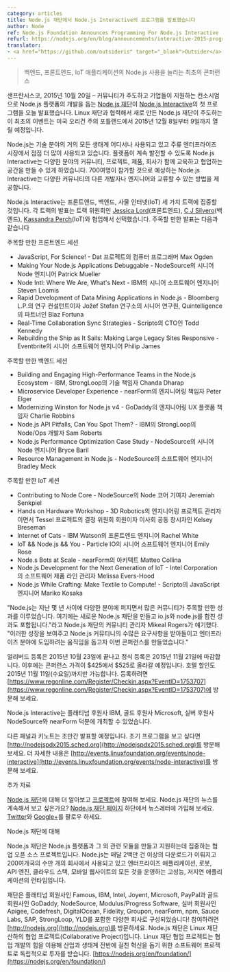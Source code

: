 ```yaml
---
category: articles
title: Node.js 재단에서 Node.js Interactive의 프로그램을 발표했습니다
author: Node
ref: Node.js Foundation Announces Programming For Node.js Interactive
refurl: https://nodejs.org/en/blog/announcements/interactive-2015-programming/
translator:
- <a href="https://github.com/outsideris" target="_blank">Outsider</a>
---
```


<!--
> Inaugural Conference to Advance the Use of Node.js Within Backend, Frontend, IoT Applications
-->

> 백엔드, 프론트엔드, IoT 애플리케이션의 Node.js 사용을 늘리는 최초의 콘퍼런스

<!--
SAN FRANCISCO, Oct. 20, 2015 – [The Node.js Foundation](https://nodejs.org/en/foundation/), a community-led and industry-backed consortium to advance the development of the Node.js platform, today announced initial programming for [Node.js Interactive](http://events.linuxfoundation.org/events/node-interactive). This inaugural event, which is being led by the newly formed Node.js Foundation in cooperation with the Linux Foundation, will be held December 8-9, 2015, in Portland, Ore.
-->
샌프란시스코, 2015년 10월 20일 – 커뮤니티가 주도하고 기업들이 지원하는 컨소시엄으로 Node.js 플랫폼의
개발을 돕는 [Node.js 재단](https://nodejs.org/en/foundation/)이
[Node.js Interactive](http://events.linuxfoundation.org/events/node-interactive)의
첫 프로그램을 오늘 발표했습니다. Linux 재단과 협력해서 새로 만든 Node.js 재단이 주도하는 이 최초의
이벤트는 미국 오리건 주의 포틀랜드에서 2015년 12월 8일부터 9일까지 열릴 예정입니다.

<!--
Node.js has become ubiquitous in almost every ecosystem in technology and is consistently being used more in mainstream enterprises. To continue to evolve the platform, Node.js Interactive brings together a wide range of community, projects, products and companies to create an educational and collaborative space. With more than 700 attendees expected, Node.js Interactive will provide a way to network with other developers and engineers within this diverse community.
-->
Node.js는 기술 분야의 거의 모든 생태계 어디서나 사용되고 있고 주류 엔터프라이즈 시장에서 점점 더 많이
사용되고 있습니다. 플랫폼이 계속 발전할 수 있도록 Node.js Interactive는 다양한 분야의 커뮤니티, 프로젝트,
제품, 회사가 함께 교육하고 협업하는 공간을 만들 수 있게 하였습니다. 700여명이 참가할 것으로 예상하는
Node.js Interactive는 다양한 커뮤니티의 다른 개발자나 엔지니어와 교류할 수 있는 방법을 제공합니다.

<!--
Node.js Interactive will also focus on three tracks: Frontend, Backend and the Internet of Things (IoT); talks for each track were selected in collaboration with track chairs [Jessica Lord](https://github.com/jlord/) (Frontend), [C J Silvero](https://github.com/ceejbot) (Backend) and [Kassandra Perch](https://github.com/nodebotanist) (IoT). A few highlights include:
-->
Node.js Interactive는 프론트엔드, 백엔드, 사물 인터넷(IoT) 세 가지 트랙에 집중할
것입니다. 각 트랙의 발표는 트랙 위원회인 [Jessica Lord](https://github.com/jlord/)(프론트엔드),
[C J Silvero](https://github.com/ceejbot)(백엔드),
[Kassandra Perch](https://github.com/nodebotanist)(IoT)와 협업해서 선택했습니다.
주목할 만한 발표는 다음과 같습니다

<!--
Frontend Session Highlights:
* JavaScript, For Science! *with* Max Ogden, Computer Programmer for Dat Project
* Making Your Node.js Applications Debuggable *with* Patrick Mueller, Senior Node Engineer at NodeSource
* Node Intl: Where We Are, What's Next *with* Steven Loomis, Senior Software Engineer at IBM
* Rapid Development of Data Mining Applications in Node.js *with* Blaz Fortuna, Research Consultant for Bloomberg L.P., Senior Researcher at Jožef Stefan Institute and Partner at Quintelligence
* Real-Time Collaboration Sync Strategies *with* Todd Kennedy, CTO of Scripto
* Rebuilding the Ship as It Sails: Making Large Legacy Sites Responsive *with* Philip James, Senior Software Engineer at Eventbrite
-->
주목할 만한 프론트엔드 세션

* JavaScript, For Science! - Dat 프로젝트의 컴퓨터 프로그래머 Max Ogden
* Making Your Node.js Applications Debuggable - NodeSource의 시니어 Node 엔지니어 Patrick Mueller
* Node Intl: Where We Are, What's Next - IBM의 시니어 소프트웨어 엔지니어 Steven Loomis
* Rapid Development of Data Mining Applications in Node.js - Bloomberg L.P.의 연구 컨설턴트이자 Jožef Stefan 연구소의 시니어 연구원, Quintelligence의 파트너인 Blaz Fortuna
* Real-Time Collaboration Sync Strategies - Scripto의 CTO인 Todd Kennedy
* Rebuilding the Ship as It Sails: Making Large Legacy Sites Responsive - Eventbrite의 시니어 소프트웨어 엔지니어 Philip James

<!--
Backend Session Highlights:
* Building and Engaging High-Performance Teams in the Node.js Ecosystem *with* Chanda Dharap, Director of Engineering at StrongLoop, an IBM company
* Microservice Developer Experience *with* Peter Elger, Director of Engineering at nearForm
* Modernizing Winston for Node.js v4 *with* Charlie Robbins, Director of Engineering UX Platform at GoDaddy
* Node.js API Pitfalls, Can You Spot Them? *with* Sam Roberts, Node/Ops Developer at StrongLoop, an IBM Company
* Node.js Performance Optimization Case Study *with* Bryce Baril, Senior Node Engineer at NodeSource
* Resource Management in Node.js *with* Bradley Meck, Software Engineer at NodeSource
-->
주목할 만한 백엔드 세션

* Building and Engaging High-Performance Teams in the Node.js Ecosystem - IBM, StrongLoop의 기술 책임자 Chanda Dharap
* Microservice Developer Experience - nearForm의 엔지니어링 책임자 Peter Elger
* Modernizing Winston for Node.js v4 - GoDaddy의 엔지니어링 UX 플랫폼 책임자 Charlie Robbins
* Node.js API Pitfalls, Can You Spot Them? - IBM의 StrongLoop의 Node/Ops 개발자 Sam Roberts
* Node.js Performance Optimization Case Study - NodeSource의 시니어 Node 엔지니어 Bryce Baril
* Resource Management in Node.js - NodeSource의 소프트웨어 엔지니어 Bradley Meck

<!--
IoT Session Highlights:
* Contributing to Node Core *with* Jeremiah Senkpiel, Node Core Contributor at NodeSource
* Hands on Hardware Workshop *with* Tessel with Kelsey Breseman, Engineering Project Manager at 3D Robotics and Steering Committee Member and Board Co-Creator of Tessel Project
* Internet of Cats *with* Rachel White, Front-End Engineer for IBM Watson
* IoT && Node.js && You *with* Emily Rose, Senior Software Engineer at Particle IO
* Node.s Bots at Scale *with* Matteo Collina, Architect at nearForm
* Node.js Development for the Next Generation of IoT *with* Melissa Evers-Hood, Software Product Line Manager at Intel Corporation
* Node.js While Crafting: Make Textile to Compute! *with* Mariko Kosaka, Javascript Engineer at Scripto
-->

주목할 만한 IoT 세션

* Contributing to Node Core - NodeSource의 Node 코어 기여자 Jeremiah Senkpiel
* Hands on Hardware Workshop - 3D Robotics의 엔지니어링 프로젝트 관리자이면서 Tessel 프로젝트의 결정 위원회 회원이자 이사회 공동 창시자인 Kelsey Breseman
* Internet of Cats - IBM Watson의 프론트엔드 엔지니어 Rachel White
* IoT && Node.js && You - Particle IO의 시니어 소프트웨어 엔지니어 Emily Rose
* Node.s Bots at Scale - nearForm의 아키텍트 Matteo Collina
* Node.js Development for the Next Generation of IoT - Intel Corporation의 소프트웨어 제품 라인 관리자 Melissa Evers-Hood
* Node.js While Crafting: Make Textile to Compute! - Scripto의 JavaScript 엔지니어 Mariko Kosaka

<!--
“Node.js has become pervasive within the last few years, with so many community accomplishments to highlight, including forming the new Node.js Foundation and the convergence of io.js and node.js,” said Mikeal Rogers, Community Manager, Node.js Foundation. “We created this conference to help showcase this growth, to accommodate the Node.js community’s many different needs, and to help accelerate adoption as it expands into enterprises.”
-->

"Node.js는 지난 몇 년 사이에 다양한 분야에 퍼지면서 많은 커뮤니티가 주목할 만한 성과를 이루었습니다.
여기에는 새로운 Node.js 재단을 만들고 io.js와 node.js를 합친 성과도 포함됩니다."라고
Node.js 재단의 커뮤니티 관리자 Mikeal Rogers가 얘기했다. "이러한 성장을 보여주고 Node.js
커뮤티니의 수많은 요구사항을 받아들이고 엔터프라이즈 분야에 도입하려는 움직임을 돕고자 이번 콘퍼런스를
만들었습니다."

<!--
Early bird registration ends October 23, 2015. Standard registration closes November 21, 2015, after which the conference price will increase from $425 to $525. Discounted hotel rates are also available until Wednesday, November 11, 2015. To register visit [https://www.regonline.com/Register/Checkin.aspx?EventID=1753707](https://www.regonline.com/Register/Checkin.aspx?EventID=1753707).
-->

얼리버드 등록은 2015년 10월 23일에 끝나고 정식 등록은 2015년 11월 21일에 마감합니다. 이후에는
콘퍼런스 가격이 $425에서 $525로 올라갈 예정입니다. 호텔 할인도 2015년 11월 11일(수요일)까지만
가능합니다. 등록하려면 [https://www.regonline.com/Register/Checkin.aspx?EventID=1753707](https://www.regonline.com/Register/Checkin.aspx?EventID=1753707)에 방문해 보세요.

<!--
Node.js Interactive is made possible by platinum sponsor IBM, gold sponsor Microsoft, and silver sponsors NodeSource and nearForm.
-->

Node.js Interactive는 플래티넘 후원사 IBM, 골드 후원사 Microsoft, 실버 후원사
NodeSource와 nearForm 덕분에 개최할 수 있었습니다.

<!--
Additional panels and keynotes will be announced in the coming weeks; to see the initial program visit: [http://nodejspdx2015.sched.org](http://nodejspdx2015.sched.org). For more information visit [http://events.linuxfoundation.org/events/node-interactive](http://events.linuxfoundation.org/events/node-interactive).
-->
다른 패널과 키노트는 조만간 발표할 예정입니다. 초기 프로그램을 보고 싶다면
[http://nodejspdx2015.sched.org](http://nodejspdx2015.sched.org)를 방문해 보세요.
더 자세한 내용은 [http://events.linuxfoundation.org/events/node-interactive](http://events.linuxfoundation.org/events/node-interactive)를 방문해 보세요.

<!--
Additional Resources

Learn more about the [Node.js Foundation](https://nodejs.org/en/foundation/), and get involved with [the project](https://nodejs.org/en/get-involved/).
Want to keep abreast of Node.js Foundation news? Sign up for our newsletter at the bottom of the [Node.js Foundation page](https://nodejs.org/en/foundation/).
Follow on [Twitter](https://twitter.com/nodejs?ref_src=twsrc%5Egoogle%7Ctwcamp%5Eserp%7Ctwgr%5Eauthor) and [Google+](https://plus.google.com/u/1/100598160817214911030/posts).
-->
추가 자료

[Node.js 재단](https://nodejs.org/en/foundation/)에 대해 더 알아보고 [프로젝트](https://nodejs.org/en/get-involved/)에 참여해 보세요.
Node.js 재단의 뉴스를 계속해서 보고 싶은가요? [Node.js 재단 페이지](https://nodejs.org/en/foundation/) 하단에서 뉴스레터에 가입해 보세요.
[Twitter](https://twitter.com/nodejs?ref_src=twsrc%5Egoogle%7Ctwcamp%5Eserp%7Ctwgr%5Eauthor)와 [Google+](https://plus.google.com/u/1/100598160817214911030/posts)를 팔로우 하세요.

<!--
-->

Node.js 재단에 대해

Node.js 재단은 Node.js 플랫폼과 그 외 관련 모듈을 만들고 지원하는데 집중하는 협업 오픈 소스
프로젝트입니다. Node.js는 매달 2백만 건 이상의 다운로드가 이뤄지고 200여개국의 수만 개의 회사에서
사용되고 있고 엔터프라이즈 애플리케이션, 로봇, API 엔진, 클라우드 스택, 모바일 웹사이트의 모든 것을
운영하는 고성능, 저지연 애플리케이션의 런타임입니다.

<!--
The Foundation is made up of a diverse group of companies including Platinum members Famous, IBM, Intel, Joyent, Microsoft, PayPal and Red Hat. Gold members include GoDaddy, NodeSource and Modulus/Progress Software, and Silver members include Apigee, Codefresh, DigitalOcean, Fidelity, Groupon, nearForm, npm, Rising Stack, Sauce Labs, SAP, and YLD!. Get involved here: [http://nodejs.org](http://nodejs.org).
The Node.js Foundation is a Collaborative Project at The Linux Foundation. Linux Foundation Collaborative Projects are independently funded software projects that harness the power of collaborative development to fuel innovation across industries and ecosystems. [https://nodejs.org/en/foundation/](https://nodejs.org/en/foundation/)
-->
재단은 플래티넘 회원사인 Famous, IBM, Intel,
Joyent, Microsoft, PayPal과 골드 회원사인 GoDaddy, NodeSource, Modulus/Progress
Software, 실버 회원사인 Apigee, Codefresh, DigitalOcean, Fidelity, Groupon,
nearForm, npm, Sauce Labs, SAP, StrongLoop, YLD를 포함한 다양한 회사로 구성되었습니다!
참여하려면 [http://nodejs.org](http://nodejs.org)를 방문하세요.
Node.js 재단은 Linux 재단 산하의 협업 프로젝트(Collaborative Project)입니다. Linux 재단
협업 프로젝트는 협업 개발의 힘을 이용해 산업과 생태계 전반에 걸친 혁신을 돕기 위한 소프트웨어 프로젝트로
독립적으로 투자를 받습니다. [https://nodejs.org/en/foundation/](https://nodejs.org/en/foundation/)

